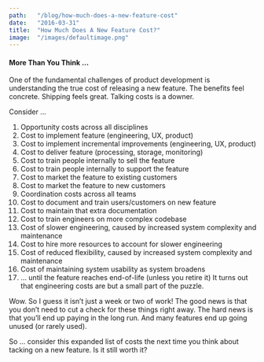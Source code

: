 ```yaml
---
path:	"/blog/how-much-does-a-new-feature-cost"
date:	"2016-03-31"
title:	"How Much Does A New Feature Cost?"
image:	"/images/defaultimage.png"
---
```


#### More Than You Think …

One of the fundamental challenges of product development is understanding the true cost of releasing a new feature. The benefits feel concrete. Shipping feels great. Talking costs is a downer.

Consider …

1. Opportunity costs across all disciplines
2. Cost to implement feature (engineering, UX, product)
3. Cost to implement incremental improvements (engineering, UX, product)
4. Cost to deliver feature (processing, storage, monitoring)
5. Cost to train people internally to sell the feature
6. Cost to train people internally to support the feature
7. Cost to market the feature to existing customers
8. Cost to market the feature to new customers
9. Coordination costs across all teams
10. Cost to document and train users/customers on new feature
11. Cost to maintain that extra documentation
12. Cost to train engineers on more complex codebase
13. Cost of slower engineering, caused by increased system complexity and maintenance
14. Cost to hire more resources to account for slower engineering
15. Cost of reduced flexibility, caused by increased system complexity and maintenance
16. Cost of maintaining system usability as system broadens
17. … until the feature reaches end-of-life (unless you retire it)
It turns out that engineering costs are but a small part of the puzzle.

Wow. So I guess it isn’t just a week or two of work! The good news is that you don’t need to cut a check for these things right away. The hard news is that you’ll end up paying in the long run. And many features end up going unused (or rarely used).

So … consider this expanded list of costs the next time you think about tacking on a new feature. Is it still worth it?

